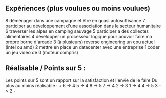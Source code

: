 ## Expériences (plus voulues ou moins voulues)

8 déménager dans une campagne et être en quasi autosuffisance
7 participer au développement d'une association dans le secteur humanitaire
6 traverser les alpes en camping sauvage
5 participer a des collectes alimentaires
4 développer un processeur logique pour pouvoir faire ma propre borne d'arcade
3 (à plusieurs) reverse engineering un cpu actuel (intel ou amd)
2 mettre en place un datacenter avec une entreprise
1 coder un jeu vidéo de 0 (moteur compris)

## Réalisable / Points sur 5  :

Les points sur 5 sont un rapport sur la satisfaction et l'envie de le faire
Du plus au moins réalisable :
	+
	6 -> 4
	5 -> 4
	8 -> 5
	7 -> 4
	2 -> 3
	1 -> 4
	4 -> 5
	3 -> 2
	-

